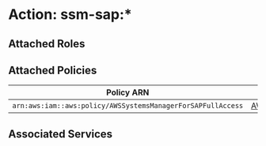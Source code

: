 # Action: ssm-sap:*

## Attached Roles

## Attached Policies

| Policy ARN | Policy Name |
|------------|-------------|
| `arn:aws:iam::aws:policy/AWSSystemsManagerForSAPFullAccess` | [AWSSystemsManagerForSAPFullAccess](../policies.md#awssystemsmanagerforsapfullaccess) |

## Associated Services

